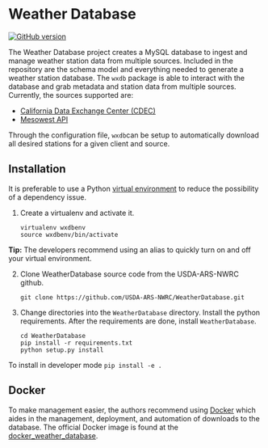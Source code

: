 # Weather Database

[![GitHub version](https://badge.fury.io/gh/USDA-ARS-NWRC%2FWeatherDatabase.svg)](https://badge.fury.io/gh/USDA-ARS-NWRC%2FWeatherDatabase)

The Weather Database project creates a MySQL database to ingest and manage weather station data from multiple sources. Included in
the repository are the schema model and everything needed to generate a weather station database. The `wxdb` package is able
to interact with the database and grab metadata and station data from multiple sources. Currently, the sources supported are:

* [California Data Exchange Center (CDEC)](https://cdec.water.ca.gov/)
* [Mesowest API](https://synopticlabs.org/api/) 

Through the configuration file, `wxdb`can be setup to automatically download all desired stations for a given client and source.


## Installation


It is preferable to use a Python [virtual environment](https://virtualenv.pypa.io) to reduce the possibility of a dependency issue.

1. Create a virtualenv and activate it.

    ```
    virtualenv wxdbenv
    source wxdbenv/bin/activate
    ```

**Tip:** The developers recommend using an alias to quickly turn on
and off your virtual environment.


2. Clone WeatherDatabase source code from the USDA-ARS-NWRC github.

    ```
    git clone https://github.com/USDA-ARS-NWRC/WeatherDatabase.git
    ```
    
3. Change directories into the `WeatherDatabase` directory. Install the python requirements.
   After the requirements are done, install `WeatherDatabase`.

    ```
    cd WeatherDatabase
    pip install -r requirements.txt
    python setup.py install
    ```

To install in developer mode `pip install -e .`

## Docker


To make management easier, the authors recommend using [Docker](https://docker.com) which aides in the management, deployment,
and automation of downloads to the database. The official Docker image is found at the 
[docker_weather_database](https://github.com/USDA-ARS-NWRC/docker_weather_database).

